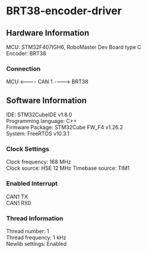 # BRT38-encoder-driver
## Hardware Information
MCU: STM32F407IGH6, RoboMaster Dev Board type C  
Encoder: BRT38

### Connection  
MCU <---- CAN 1 ----> BRT38  

## Software Information  
IDE: STM32CubeIDE v1.8.0  
Programming language: C++  
Firmware Package: STM32Cube FW_F4 v1.26.2  
System: FreeRTOS v10.3.1  

### Clock Settings  
Clock frequency: 168 MHz  
Clock source: HSE 12 MHz
Timebase source: TIM1

### Enabled Interrupt  
CAN1 TX  
CAN1 RX0  

### Thread Information
Thread number: 1  
Thread frequency: 1 kHz  
Newlib settings: Enabled  